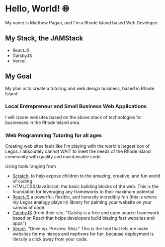 # Hello, World! 🌐

My name is Matthew Pagan, and I'm a Rhode Island based Web Developer.

## My Stack, the JAMStack

- ReactJS
- GatsbyJS
- Vercel

## My Goal

My plan is to create a tutoring and web design business, based in Rhode Island.

### Local Entrepreneur and Small Business Web Applications

I will create websites based on the above stack of technologies for businesses in the Rhode Island area.

### Web Programming Tutoring for all ages

Creating web sites feels like I'm playing with the world's largest box of Legos. I absolutely cannot WAIT to meet the needs of the Rhode Island community with quality and maintainable code.

Using tools ranging from
- [Scratch](https://scratch.mit.edu/), to help expose children to the amazing, creative, and fun world of coding
- HTML/CSS/JavaScript, the basic building blocks of the web. This is the foundation for leveraging any frameworks to their maximum potential
- [ReactJS](https://reactjs.org/) a powerful, flexible, and honestly incredibly fun (this is where my Legos analogy plays in) library for painting your website on your canvas of code.
- [GatsbyJS](https://www.gatsbyjs.org/) (from their site, "Gatsby is a free and open source framework based on React that helps developers build blazing fast websites and apps")
- [Vercel](https://vercel.com/), "Develop. Preview. Ship." This is the tool that lets me make websites for my nieces and nephews for fun, because deployment is literally a click away from your code. 



<!--
**mastapegs/mastapegs** is a ✨ _special_ ✨ repository because its `README.md` (this file) appears on your GitHub profile.

Here are some ideas to get you started:

- 🔭 I’m currently working on ...
- 🌱 I’m currently learning ...
- 👯 I’m looking to collaborate on ...
- 🤔 I’m looking for help with ...
- 💬 Ask me about ...
- 📫 How to reach me: ...
- 😄 Pronouns: ...
- ⚡ Fun fact: ...
-->
